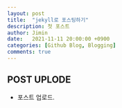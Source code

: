 ```yaml
---
layout: post
title:  "jekyll로 포스팅하기"
description: 첫 포스트
author: Jimin
date:   2021-11-11 20:00:00 +0900
categories: [Github Blog, Blogging]
comments: true
---
```


## POST UPLODE
- 포스트 업로드.
